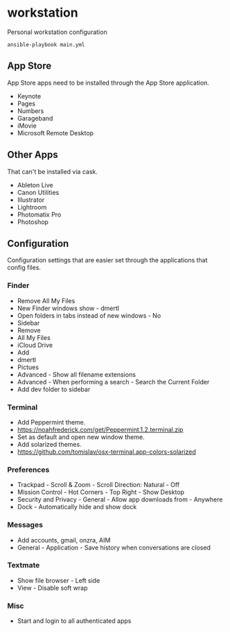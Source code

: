 # workstation

Personal workstation configuration

    ansible-playbook main.yml

## App Store

App Store apps need to be installed through the App Store application.

- Keynote
- Pages
- Numbers
- Garageband
- iMovie
- Microsoft Remote Desktop

## Other Apps

That can't be installed via cask.

- Ableton Live
- Canon Utilities
- Illustrator
- Lightroom
- Photomatix Pro
- Photoshop

## Configuration

Configuration settings that are easier set through the applications that config files.

### Finder

- Remove All My Files
- New Finder windows show - dmertl
- Open folders in tabs instead of new windows - No
- Sidebar
 - Remove
  - All My Files
  - iCloud Drive
 - Add
  - dmertl
  - Pictues
- Advanced - Show all filename extensions
- Advanced - When performing a search - Search the Current Folder
- Add dev folder to sidebar

### Terminal

- Add Peppermint theme.
 - https://noahfrederick.com/get/Peppermint.1.2.terminal.zip
 - Set as default and open new window theme. 
- Add solarized themes.
 - https://github.com/tomislav/osx-terminal.app-colors-solarized

### Preferences

- Trackpad - Scroll & Zoom - Scroll Direction: Natural - Off
- Mission Control - Hot Corners - Top Right - Show Desktop
- Security and Privacy - General - Allow app downloads from - Anywhere
- Dock - Automatically hide and show dock

### Messages

- Add accounts, gmail, onzra, AIM
- General - Application - Save history when conversations are closed

### Textmate

- Show file browser - Left side
- View - Disable soft wrap

### Misc

- Start and login to all authenticated apps

